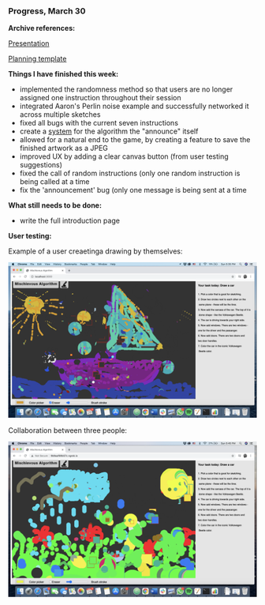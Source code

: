 ### Progress, March 30

**Archive references:**


[Presentation](https://docs.google.com/presentation/d/1b1j_dsKHWcvP_RgOIrbg6Jd_2RyL8fj7aL1n___JnHQ/edit#slide=id.gca2c0c9397_0_118)

[Planning template](https://docs.google.com/document/d/1AFGZlsz6RG8YYydU7piX78VeFrMMCwE7Vwuw_qDNrd4/edit#)

**Things I have finished this week:**
- implemented the randomness method so that users are no longer assigned one instruction throughout their session
- integrated Aaron's Perlin noise example and successfully networked it across multiple sketches
- fixed all bugs with the current seven instructions
- create a [system](https://drive.google.com/file/d/1co-59dn0OpSGzj9Jd8QFbSQouFxHjXFc/view?usp=sharing) for the algorithm the "announce" itself
- allowed for a natural end to the game, by creating a feature to save the finished artwork as a JPEG
- improved UX by adding a clear canvas button (from user testing suggestions)
- fixed the call of random instructions (only one random instruction is being called at a time
- fix the 'announcement' bug (only one message is being sent at a time

**What still needs to be done:**
- write the full introduction page


**User testing:**

Example of a user creaetinga drawing by themselves:

![yacht drawn alone](/media/jahta.png)


Collaboration between three people:

![meadow drawn by two people](/media/plava.png)
